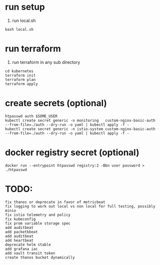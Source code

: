 # run setup
1. run local.sh
```
bash local.sh
```

# run terraform
1. run terraform in any sub directory
```
cd kubernetes
terraform init
terraform plan
terraform apply
```

# create secrets (optional)
```
htpasswd auth $SOME_USER
kubectl create secret generic -n monitoring   custom-nginx-basic-auth --from-file=./auth --dry-run -o yaml | kubectl apply -f -
kubectl create secret generic -n istio-system custom-nginx-basic-auth --from-file=./auth --dry-run -o yaml | kubectl apply -f -
```

# docker registry secret (optional)
```
docker run --entrypoint htpasswd registry:2 -Bbn user password > ./htpasswd
```

# TODO:
```
fix thanos or deprecate in favor of metricbeat
fix logging to work out local vs non local for full testing, possibly minio
fix istio telemetry and policy
fix kubeconfig
fix prom variable storage spec
add auditbeat
add packetkbeat
add auditbeat
add heartbeat
deprecate helm stable
add grafana iac
add vault transit token
create thanos bucket dynamically
```
